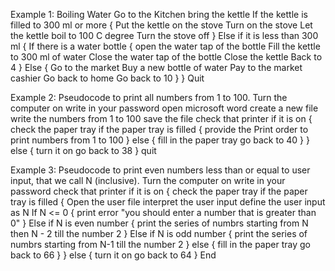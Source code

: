 Example 1: Boiling Water
Go to the Kitchen
bring the kettle 
If the kettle is filled to 300 ml or more {
     Put the kettle on the stove
     Turn on the stove
     Let the kettle boil to 100 C degree
     Turn the stove off
}
Else if it is less than 300 ml {
     If there is a water bottle {
          open the water tap of the bottle
          Fill the kettle to 300 ml of water
          Close the water tap of the bottle
          Close the kettle
          Back to 4
      }
      Else {
           Go to the market
           Buy a new bottle of water
           Pay to the market cashier
           Go back to home
           Go back to 10
      }
} 
Quit


Example 2: Pseudocode to print all numbers from 1 to 100.
Turn the computer on
write in your password 
open microsoft word
create a new file
write the numbers from 1 to 100
save the file
check that printer
  if it is on {
    check the paper tray
      if the paper tray is filled {
          provide the Print order to print numbers from 1 to 100
      }
      else {
        fill in the paper tray
        go back to 40
      }
  }
  else {
    turn it on
    go back to 38
  }
quit



Example 3: Pseudocode to print even numbers less than or equal to user input, that we call N (inclusive).
Turn the computer on
write in your password 
check that printer
if it is on {
      check the paper tray
        if the paper tray is filled {
          Open the user file
          interpret the user input
          define the user input as N
            If N <= 0 {
              print error "you should enter a number that is greater than 0"
              }
            Else if N is even number {
              print the series of numbrs starting from N then N - 2 till the number 2
              }
            Else if N is odd number {
              print the series of numbrs starting from N-1 till the number 2
             }
        else {
          fill in the paper tray
          go back to 66
        }
    }
    else {
      turn it on
      go back to 64
    }
End
